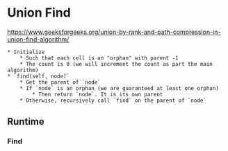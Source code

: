 # Union Find

https://www.geeksforgeeks.org/union-by-rank-and-path-compression-in-union-find-algorithm/

```
* Initialize
    * Such that each cell is an "orphan" with parent -1
    * The count is 0 (we will increment the count as part the main algorithm)
* `find(self, node)` 
    * Get the parent of `node`  
    * If `node` is an orphan (we are guaranteed at least one orphan)
        * Then return `node`. It is its own parent
    * Otherwise, recursively call `find` on the parent of `node`
```

## Runtime
### Find
